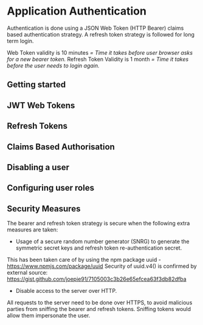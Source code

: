 # Application Authentication 

Authentication is done using a JSON Web Token (HTTP Bearer) claims based authentication strategy.
A refresh token strategy is followed for long term login.

Web Token validity is 10 minutes *= Time it takes before user browser asks for a new bearer token.*
Refresh Token Validity is 1 month *= Time it takes before the user needs to login again.*


## Getting started


## JWT Web Tokens


## Refresh Tokens


## Claims Based Authorisation


## Disabling a user


## Configuring user roles


## Security Measures
The bearer and refresh token strategy is secure when the following extra measures are taken:
  
  - Usage of a secure random number generator (SNRG) to generate the symmetric secret keys and refresh token re-authentication secret.

  This has been taken care of by using the npm package uuid - https://www.npmjs.com/package/uuid
  Security of uuid.v4() is confirmed by external source: https://gist.github.com/joepie91/7105003c3b26e65efcea63f3db82dfba
  - Disable access to the server over HTTP. 
  
  All requests to the server need to be done over HTTPS, to avoid malicious parties from sniffing the bearer and refresh tokens. Sniffing tokens would allow them impersonate the user.
